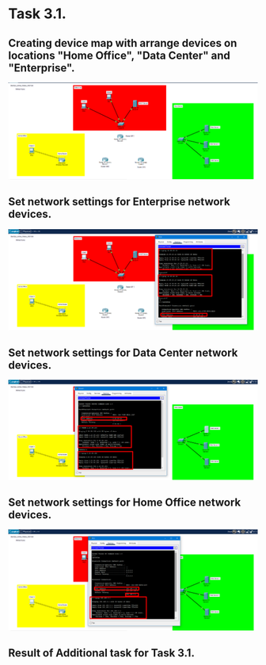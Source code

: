 # Task  3.1.



## Creating device map with arrange devices on locations "Home Office", "Data Center" and "Enterprise".


![1](screen/Screenshot_26.png)



## Set network settings for Enterprise network devices.


![2](screen/Screenshot_27.png)



## Set network settings for Data Center network devices.


![3](screen/Screenshot_28.png)



## Set network settings for Home Office network devices.


![4](screen/Screenshot_29.png)



## Result of Additional task for Task 3.1.



